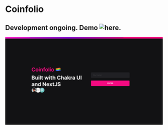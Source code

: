 # Coinfolio

## Development ongoing. Demo ![here](https://coinfolio.vercel.app/).

![Screenshot](/public/ss.png)
